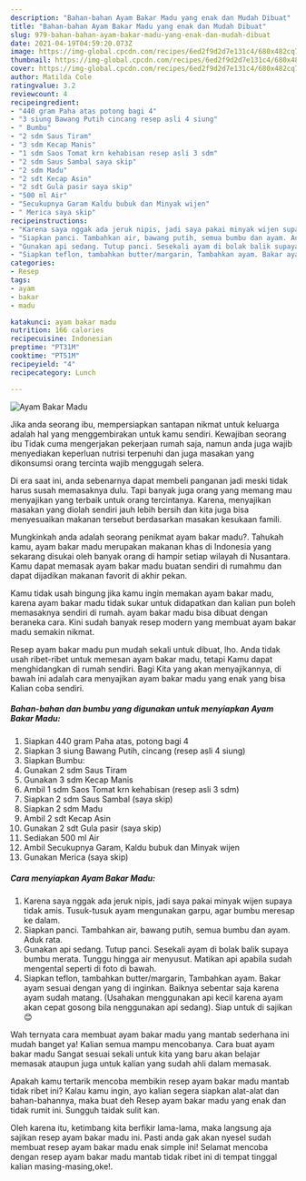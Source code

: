 ```yaml
---
description: "Bahan-bahan Ayam Bakar Madu yang enak dan Mudah Dibuat"
title: "Bahan-bahan Ayam Bakar Madu yang enak dan Mudah Dibuat"
slug: 979-bahan-bahan-ayam-bakar-madu-yang-enak-dan-mudah-dibuat
date: 2021-04-19T04:59:20.073Z
image: https://img-global.cpcdn.com/recipes/6ed2f9d2d7e131c4/680x482cq70/ayam-bakar-madu-foto-resep-utama.jpg
thumbnail: https://img-global.cpcdn.com/recipes/6ed2f9d2d7e131c4/680x482cq70/ayam-bakar-madu-foto-resep-utama.jpg
cover: https://img-global.cpcdn.com/recipes/6ed2f9d2d7e131c4/680x482cq70/ayam-bakar-madu-foto-resep-utama.jpg
author: Matilda Cole
ratingvalue: 3.2
reviewcount: 4
recipeingredient:
- "440 gram Paha atas potong bagi 4"
- "3 siung Bawang Putih cincang resep asli 4 siung"
- " Bumbu"
- "2 sdm Saus Tiram"
- "3 sdm Kecap Manis"
- "1 sdm Saos Tomat krn kehabisan resep asli 3 sdm"
- "2 sdm Saus Sambal saya skip"
- "2 sdm Madu"
- "2 sdt Kecap Asin"
- "2 sdt Gula pasir saya skip"
- "500 ml Air"
- "Secukupnya Garam Kaldu bubuk dan Minyak wijen"
- " Merica saya skip"
recipeinstructions:
- "Karena saya nggak ada jeruk nipis, jadi saya pakai minyak wijen supaya tidak amis. Tusuk-tusuk ayam mengunakan garpu, agar bumbu meresap ke dalam."
- "Siapkan panci. Tambahkan air, bawang putih, semua bumbu dan ayam. Aduk rata."
- "Gunakan api sedang. Tutup panci. Sesekali ayam di bolak balik supaya bumbu merata. Tunggu hingga air menyusut. Matikan api apabila sudah mengental seperti di foto di bawah."
- "Siapkan teflon, tambahkan butter/margarin, Tambahkan ayam. Bakar ayam sesuai dengan yang di inginkan. Baiknya sebentar saja karena ayam sudah matang. (Usahakan menggunakan api kecil karena ayam akan cepat gosong bila nenggunakan api sedang). Siap untuk di sajikan 😊"
categories:
- Resep
tags:
- ayam
- bakar
- madu

katakunci: ayam bakar madu 
nutrition: 166 calories
recipecuisine: Indonesian
preptime: "PT31M"
cooktime: "PT51M"
recipeyield: "4"
recipecategory: Lunch

---
```



![Ayam Bakar Madu](https://img-global.cpcdn.com/recipes/6ed2f9d2d7e131c4/680x482cq70/ayam-bakar-madu-foto-resep-utama.jpg)

Jika anda seorang ibu, mempersiapkan santapan nikmat untuk keluarga adalah hal yang menggembirakan untuk kamu sendiri. Kewajiban seorang ibu Tidak cuma mengerjakan pekerjaan rumah saja, namun anda juga wajib menyediakan keperluan nutrisi terpenuhi dan juga masakan yang dikonsumsi orang tercinta wajib menggugah selera.

Di era  saat ini, anda sebenarnya dapat membeli panganan jadi meski tidak harus susah memasaknya dulu. Tapi banyak juga orang yang memang mau menyajikan yang terbaik untuk orang tercintanya. Karena, menyajikan masakan yang diolah sendiri jauh lebih bersih dan kita juga bisa menyesuaikan makanan tersebut berdasarkan masakan kesukaan famili. 



Mungkinkah anda adalah seorang penikmat ayam bakar madu?. Tahukah kamu, ayam bakar madu merupakan makanan khas di Indonesia yang sekarang disukai oleh banyak orang di hampir setiap wilayah di Nusantara. Kamu dapat memasak ayam bakar madu buatan sendiri di rumahmu dan dapat dijadikan makanan favorit di akhir pekan.

Kamu tidak usah bingung jika kamu ingin memakan ayam bakar madu, karena ayam bakar madu tidak sukar untuk didapatkan dan kalian pun boleh memasaknya sendiri di rumah. ayam bakar madu bisa dibuat dengan beraneka cara. Kini sudah banyak resep modern yang membuat ayam bakar madu semakin nikmat.

Resep ayam bakar madu pun mudah sekali untuk dibuat, lho. Anda tidak usah ribet-ribet untuk memesan ayam bakar madu, tetapi Kamu dapat menghidangkan di rumah sendiri. Bagi Kita yang akan menyajikannya, di bawah ini adalah cara menyajikan ayam bakar madu yang enak yang bisa Kalian coba sendiri.

<!--inarticleads1-->

##### Bahan-bahan dan bumbu yang digunakan untuk menyiapkan Ayam Bakar Madu:

1. Siapkan 440 gram Paha atas, potong bagi 4
1. Siapkan 3 siung Bawang Putih, cincang (resep asli 4 siung)
1. Siapkan  Bumbu:
1. Gunakan 2 sdm Saus Tiram
1. Gunakan 3 sdm Kecap Manis
1. Ambil 1 sdm Saos Tomat krn kehabisan (resep asli 3 sdm)
1. Siapkan 2 sdm Saus Sambal (saya skip)
1. Siapkan 2 sdm Madu
1. Ambil 2 sdt Kecap Asin
1. Gunakan 2 sdt Gula pasir (saya skip)
1. Sediakan 500 ml Air
1. Ambil Secukupnya Garam, Kaldu bubuk dan Minyak wijen
1. Gunakan  Merica (saya skip)




<!--inarticleads2-->

##### Cara menyiapkan Ayam Bakar Madu:

1. Karena saya nggak ada jeruk nipis, jadi saya pakai minyak wijen supaya tidak amis. Tusuk-tusuk ayam mengunakan garpu, agar bumbu meresap ke dalam.
1. Siapkan panci. Tambahkan air, bawang putih, semua bumbu dan ayam. Aduk rata.
1. Gunakan api sedang. Tutup panci. Sesekali ayam di bolak balik supaya bumbu merata. Tunggu hingga air menyusut. Matikan api apabila sudah mengental seperti di foto di bawah.
1. Siapkan teflon, tambahkan butter/margarin, Tambahkan ayam. Bakar ayam sesuai dengan yang di inginkan. Baiknya sebentar saja karena ayam sudah matang. (Usahakan menggunakan api kecil karena ayam akan cepat gosong bila nenggunakan api sedang). Siap untuk di sajikan 😊




Wah ternyata cara membuat ayam bakar madu yang mantab sederhana ini mudah banget ya! Kalian semua mampu mencobanya. Cara buat ayam bakar madu Sangat sesuai sekali untuk kita yang baru akan belajar memasak ataupun juga untuk kalian yang sudah ahli dalam memasak.

Apakah kamu tertarik mencoba membikin resep ayam bakar madu mantab tidak ribet ini? Kalau kamu ingin, ayo kalian segera siapkan alat-alat dan bahan-bahannya, maka buat deh Resep ayam bakar madu yang enak dan tidak rumit ini. Sungguh taidak sulit kan. 

Oleh karena itu, ketimbang kita berfikir lama-lama, maka langsung aja sajikan resep ayam bakar madu ini. Pasti anda gak akan nyesel sudah membuat resep ayam bakar madu enak simple ini! Selamat mencoba dengan resep ayam bakar madu mantab tidak ribet ini di tempat tinggal kalian masing-masing,oke!.

